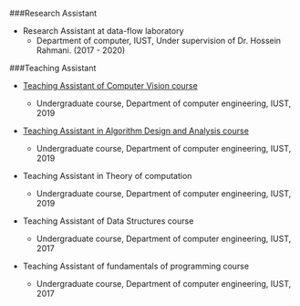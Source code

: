 
###Research Assistant
* Research Assistant at data-flow laboratory
  * Department of computer, IUST, Under supervision of Dr. Hossein Rahmani.  (2017 - 2020)

###Teaching Assistant

* [Teaching Assistant of Computer Vision course](https://mnaderi98.github.io/Machine-Vision/home)
  * Undergraduate course, Department of computer engineering, IUST, 2019

* [Teaching Assistant in Algorithm Design and Analysis course](https://sauleh.github.io/ad97/)
  * Undergraduate course, Department of computer engineering, IUST, 2019

* Teaching Assistant in Theory of computation
  * Undergraduate course, Department of computer engineering, IUST, 2019

* Teaching Assistant of Data Structures course
  * Undergraduate course, Department of computer engineering, IUST, 2017

* Teaching Assistant of fundamentals of programming course
  * Undergraduate course, Department of computer engineering, IUST, 2017
